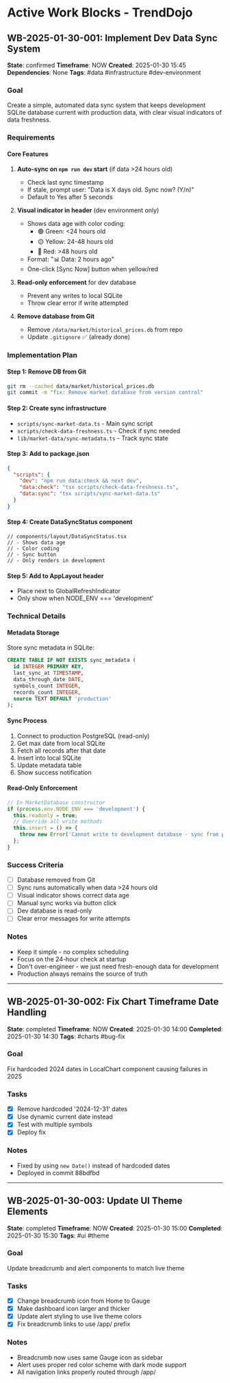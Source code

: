 # Active Work Blocks - TrendDojo

## WB-2025-01-30-001: Implement Dev Data Sync System
**State**: confirmed
**Timeframe**: NOW
**Created**: 2025-01-30 15:45
**Dependencies**: None
**Tags**: #data #infrastructure #dev-environment

### Goal
Create a simple, automated data sync system that keeps development SQLite database current with production data, with clear visual indicators of data freshness.

### Requirements

#### Core Features
1. **Auto-sync on `npm run dev` start** (if data >24 hours old)
   - Check last sync timestamp
   - If stale, prompt user: "Data is X days old. Sync now? (Y/n)"
   - Default to Yes after 5 seconds

2. **Visual indicator in header** (dev environment only)
   - Shows data age with color coding:
     - 🟢 Green: <24 hours old
     - 🟡 Yellow: 24-48 hours old
     - 🔴 Red: >48 hours old
   - Format: "📊 Data: 2 hours ago"
   - One-click [Sync Now] button when yellow/red

3. **Read-only enforcement** for dev database
   - Prevent any writes to local SQLite
   - Throw clear error if write attempted

4. **Remove database from Git**
   - Remove `/data/market/historical_prices.db` from repo
   - Update `.gitignore` ✅ (already done)

### Implementation Plan

#### Step 1: Remove DB from Git
```bash
git rm --cached data/market/historical_prices.db
git commit -m "fix: Remove market database from version control"
```

#### Step 2: Create sync infrastructure
- `scripts/sync-market-data.ts` - Main sync script
- `scripts/check-data-freshness.ts` - Check if sync needed
- `lib/market-data/sync-metadata.ts` - Track sync state

#### Step 3: Add to package.json
```json
{
  "scripts": {
    "dev": "npm run data:check && next dev",
    "data:check": "tsx scripts/check-data-freshness.ts",
    "data:sync": "tsx scripts/sync-market-data.ts"
  }
}
```

#### Step 4: Create DataSyncStatus component
```tsx
// components/layout/DataSyncStatus.tsx
// - Shows data age
// - Color coding
// - Sync button
// - Only renders in development
```

#### Step 5: Add to AppLayout header
- Place next to GlobalRefreshIndicator
- Only show when NODE_ENV === 'development'

### Technical Details

#### Metadata Storage
Store sync metadata in SQLite:
```sql
CREATE TABLE IF NOT EXISTS sync_metadata (
  id INTEGER PRIMARY KEY,
  last_sync_at TIMESTAMP,
  data_through_date DATE,
  symbols_count INTEGER,
  records_count INTEGER,
  source TEXT DEFAULT 'production'
);
```

#### Sync Process
1. Connect to production PostgreSQL (read-only)
2. Get max date from local SQLite
3. Fetch all records after that date
4. Insert into local SQLite
5. Update metadata table
6. Show success notification

#### Read-Only Enforcement
```typescript
// In MarketDatabase constructor
if (process.env.NODE_ENV === 'development') {
  this.readonly = true;
  // Override all write methods
  this.insert = () => {
    throw new Error('Cannot write to development database - sync from production instead');
  };
}
```

### Success Criteria
- [ ] Database removed from Git
- [ ] Sync runs automatically when data >24 hours old
- [ ] Visual indicator shows correct data age
- [ ] Manual sync works via button click
- [ ] Dev database is read-only
- [ ] Clear error messages for write attempts

### Notes
- Keep it simple - no complex scheduling
- Focus on the 24-hour check at startup
- Don't over-engineer - we just need fresh-enough data for development
- Production always remains the source of truth

---

## WB-2025-01-30-002: Fix Chart Timeframe Date Handling
**State**: completed
**Timeframe**: NOW
**Created**: 2025-01-30 14:00
**Completed**: 2025-01-30 14:30
**Tags**: #charts #bug-fix

### Goal
Fix hardcoded 2024 dates in LocalChart component causing failures in 2025

### Tasks
- [x] Remove hardcoded '2024-12-31' dates
- [x] Use dynamic current date instead
- [x] Test with multiple symbols
- [x] Deploy fix

### Notes
- Fixed by using `new Date()` instead of hardcoded dates
- Deployed in commit 88bdfbd

---

## WB-2025-01-30-003: Update UI Theme Elements
**State**: completed
**Timeframe**: NOW
**Created**: 2025-01-30 15:00
**Completed**: 2025-01-30 15:30
**Tags**: #ui #theme

### Goal
Update breadcrumb and alert components to match live theme

### Tasks
- [x] Change breadcrumb icon from Home to Gauge
- [x] Make dashboard icon larger and thicker
- [x] Update alert styling to use live theme colors
- [x] Fix breadcrumb links to use /app/ prefix

### Notes
- Breadcrumb now uses same Gauge icon as sidebar
- Alert uses proper red color scheme with dark mode support
- All navigation links properly routed through /app/